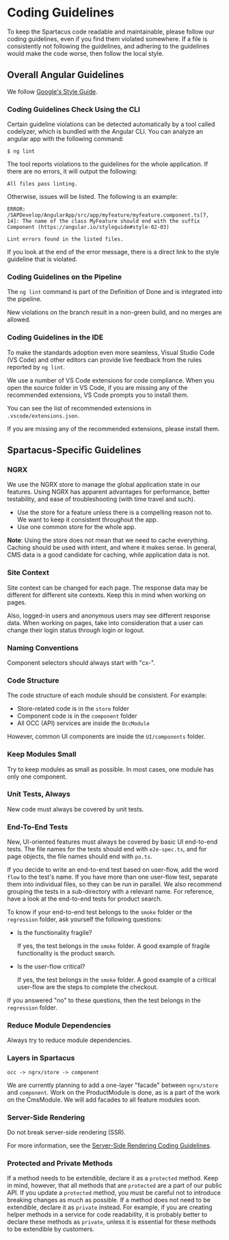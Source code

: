 # Coding Guidelines

To keep the Spartacus code readable and maintainable, please follow our coding guidelines, even if you find them violated somewhere. If a file is consistently not following the guidelines, and adhering to the guidelines would make the code worse, then follow the local style.

## Overall Angular Guidelines

We follow [Google's Style Guide](https://angular.io/guide/styleguide).

### Coding Guidelines Check Using the CLI

Certain guideline violations can be detected automatically by a tool called codelyzer, which is bundled with the Angular CLI. You can analyze an angular app with the following command:

```
$ ng lint
```


The tool reports violations to the guidelines for the whole application.  If there are no errors, it will output the following:

```
All files pass linting.
```

Otherwise, issues will be listed. The following is an example:

```
ERROR: /SAPDevelop/AngularApp/src/app/myfeature/myfeature.component.ts[7, 14]: The name of the class MyFeature should end with the suffix Component (https://angular.io/styleguide#style-02-03)

Lint errors found in the listed files.
```

If you look at the end of the error message, there is a direct link to the style guideline that is violated.

### Coding Guidelines on the Pipeline

The  `ng lint` command is part of the Definition of Done and is integrated into the pipeline. 

New violations on the branch result in a non-green build, and no merges are allowed.

### Coding Guidelines in the IDE

To make the standards adoption even more seamless, Visual Studio Code (VS Code) and other editors can provide live feedback from the rules reported by `ng lint`.

We use a number of VS Code extensions for code compliance. When you open the source folder in VS Code, if you are missing any of the recommended extensions, VS Code prompts you to install them.

You can see the list of recommended extensions in `.vscode/extensions.json`.

If you are missing any of the recommended extensions, please install them.

## Spartacus-Specific Guidelines

### NGRX

We use the NGRX store to manage the global application state in our features. Using NGRX has apparent advantages for performance, better testability, and ease of troubleshooting (with time travel and such).

- Use the store for a feature unless there is a compelling reason not to. We want to keep it consistent throughout the app.
- Use one common store for the whole app.

**Note**: Using the store does not mean that we need to cache everything. Caching should be used with intent, and where it makes sense. In general, CMS data is a good candidate for caching, while application data is not.

### Site Context

Site context can be changed for each page. The response data may be different for different site contexts. Keep this in mind when working on pages.

Also, logged-in users and anonymous users may see different response data. When working on pages, take into consideration that a user can change their login status through login or logout.

### Naming Conventions

Component selectors should always start with "cx-".

### Code Structure

The code structure of each module should be consistent. For example:

- Store-related code is in the `store` folder
- Component code is in the `component` folder
- All OCC (API) services are inside the `OccModule`

However, common UI components are inside the `UI/components` folder.

### Keep Modules Small

Try to keep modules as small as possible. In most cases, one module has only one component.

### Unit Tests, Always

New code must always be covered by unit tests.

### End-To-End Tests

New, UI-oriented features must always be covered by basic UI end-to-end tests. The file names for the tests should end with `e2e-spec.ts`, and for page objects, the file names should end with `po.ts`. 

If you decide to write an end-to-end test based on user-flow, add the word `flow` to the test's name. If you have more than one user-flow test, separate them into individual files, so they can be run in parallel. We also recommend grouping the tests in a sub-directory with a relevant name. For reference, have a look at the end-to-end tests for product search.

To know if your end-to-end test belongs to the `smoke` folder or the `regression` folder, ask yourself the following questions:

* Is the functionality fragile?

    If yes, the test belongs in the `smoke` folder. A good example of fragile functionality is the product search.

* Is the user-flow critical?

    If yes, the test belongs in the `smoke` folder. A good example of a critical user-flow are the steps to complete the checkout.

If you answered "no" to these questions, then the test belongs in the `regression` folder.

### Reduce Module Dependencies

Always try to reduce module dependencies.

### Layers in Spartacus

`occ -> ngrx/store -> component`

We are currently planning to add a one-layer "facade" between `ngrx/store` and `component`. Work on the ProductModule is done, as is a part of the work on the CmsModule. We will add facades to all feature modules soon.

### Server-Side Rendering

Do not break server-side rendering (SSR).

For more information, see the [Server-Side Rendering Coding Guidelines](./coding-guidelines-ssr.md).

### Protected and Private Methods

If a method needs to be extendible, declare it as a `protected` method. Keep in mind, however, that all methods that are `protected` are a part of our public API. If you update a `protected` method, you must be careful not to introduce breaking changes as much as possible. If a method does not need to be extendible, declare it as `private` instead. For example, if you are creating helper methods in a service for code readability, it is probably better to declare these methods as `private`, unless it is essential for these methods to be extendible by customers.